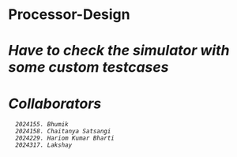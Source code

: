 # Processor-Design
# <I><p color = "red">Have to check the simulator with some custom testcases</p>
# Collaborators

      2024155. Bhumik
      2024158. Chaitanya Satsangi
      2024229. Hariom Kumar Bharti
      2024317. Lakshay

